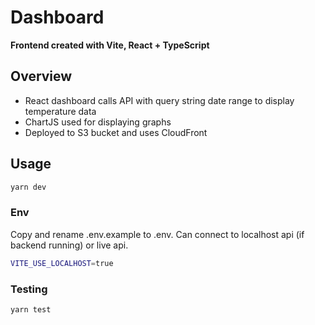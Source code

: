 # Dashboard
**Frontend created with Vite, React + TypeScript**

## Overview
- React dashboard calls API with query string date range to display temperature data
- ChartJS used for displaying graphs
- Deployed to S3 bucket and uses CloudFront

## Usage
```bash
yarn dev
```

### Env
Copy and rename .env.example to .env.
Can connect to localhost api (if backend running) or live api.

```bash
VITE_USE_LOCALHOST=true
```

### Testing

```bash
yarn test
```
